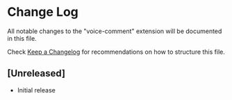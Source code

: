 # Change Log

All notable changes to the "voice-comment" extension will be documented in this file.

Check [Keep a Changelog](http://keepachangelog.com/) for recommendations on how to structure this file.

## [Unreleased]

- Initial release